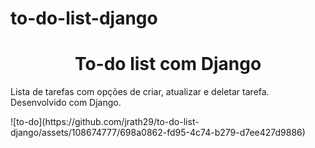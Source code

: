 # to-do-list-django
<div>
  <h1 align="center">To-do list com Django</h1>
  <p>Lista de tarefas com opções de criar, atualizar e deletar tarefa. Desenvolvido com Django.</p>
  ![to-do](https://github.com/jrath29/to-do-list-django/assets/108674777/698a0862-fd95-4c74-b279-d7ee427d9886)
</div>


